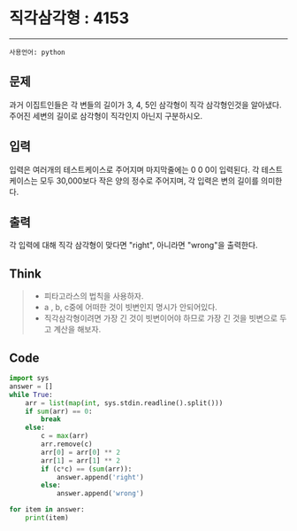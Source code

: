 # 직각삼각형 : 4153
-----
```사용언어: python```

## 문제
과거 이집트인들은 각 변들의 길이가 3, 4, 5인 삼각형이 직각 삼각형인것을 알아냈다. 주어진 세변의 길이로 삼각형이 직각인지 아닌지 구분하시오.

## 입력
입력은 여러개의 테스트케이스로 주어지며 마지막줄에는 0 0 0이 입력된다. 각 테스트케이스는 모두 30,000보다 작은 양의 정수로 주어지며, 각 입력은 변의 길이를 의미한다.

## 출력
각 입력에 대해 직각 삼각형이 맞다면 "right", 아니라면 "wrong"을 출력한다.

## Think
> + 피타고라스의 법칙을 사용하자.
> + a , b, c중에 어떠한 것이 빗변인지 명시가 안되어있다. 
> + 직각삼각형이려면 가장 긴 것이 빗변이어야 하므로 가장 긴 것을 빗변으로 두고 계산을 해보자.

## Code
```python
import sys
answer = []
while True:
    arr = list(map(int, sys.stdin.readline().split()))
    if sum(arr) == 0:
        break
    else:
        c = max(arr)
        arr.remove(c)
        arr[0] = arr[0] ** 2
        arr[1] = arr[1] ** 2
        if (c*c) == (sum(arr)):
            answer.append('right')
        else:
            answer.append('wrong')

for item in answer:
    print(item)